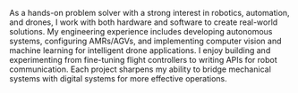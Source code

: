 As a hands-on problem solver with a strong interest in robotics, automation, and drones, I work with both hardware and software to create real-world solutions. My engineering experience includes developing autonomous systems, configuring AMRs/AGVs, and implementing computer vision and machine learning for intelligent drone applications.
I enjoy building and experimenting from fine-tuning flight controllers to writing APIs for robot communication. Each project sharpens my ability to bridge mechanical systems with digital systems for more effective operations.
